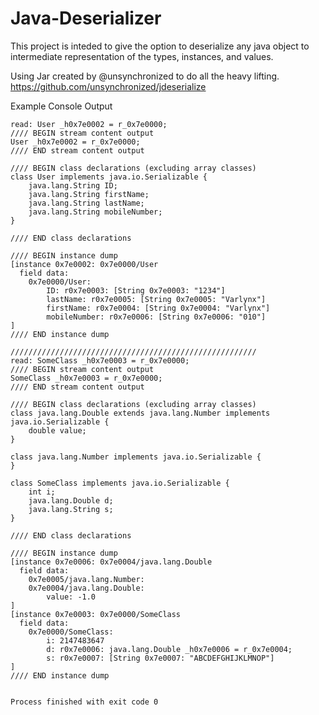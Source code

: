 # Java-Deserializer
This project is inteded to give the option to deserialize any java object to intermediate representation of the types, instances, and values.

Using Jar created by @unsynchronized to do all the heavy lifting.
https://github.com/unsynchronized/jdeserialize

Example Console Output
    
    read: User _h0x7e0002 = r_0x7e0000;  
    //// BEGIN stream content output
    User _h0x7e0002 = r_0x7e0000;  
    //// END stream content output
    
    //// BEGIN class declarations (excluding array classes)
    class User implements java.io.Serializable {
        java.lang.String ID;
        java.lang.String firstName;
        java.lang.String lastName;
        java.lang.String mobileNumber;
    }
    
    //// END class declarations
    
    //// BEGIN instance dump
    [instance 0x7e0002: 0x7e0000/User
      field data:
        0x7e0000/User:
            ID: r0x7e0003: [String 0x7e0003: "1234"]
            lastName: r0x7e0005: [String 0x7e0005: "Varlynx"]
            firstName: r0x7e0004: [String 0x7e0004: "Varlynx"]
            mobileNumber: r0x7e0006: [String 0x7e0006: "010"]
    ]
    //// END instance dump
    
    ///////////////////////////////////////////////////////
    read: SomeClass _h0x7e0003 = r_0x7e0000;  
    //// BEGIN stream content output
    SomeClass _h0x7e0003 = r_0x7e0000;  
    //// END stream content output
    
    //// BEGIN class declarations (excluding array classes)
    class java.lang.Double extends java.lang.Number implements java.io.Serializable {
        double value;
    }
    
    class java.lang.Number implements java.io.Serializable {
    }
    
    class SomeClass implements java.io.Serializable {
        int i;
        java.lang.Double d;
        java.lang.String s;
    }
    
    //// END class declarations
    
    //// BEGIN instance dump
    [instance 0x7e0006: 0x7e0004/java.lang.Double
      field data:
        0x7e0005/java.lang.Number:
        0x7e0004/java.lang.Double:
            value: -1.0
    ]
    [instance 0x7e0003: 0x7e0000/SomeClass
      field data:
        0x7e0000/SomeClass:
            i: 2147483647
            d: r0x7e0006: java.lang.Double _h0x7e0006 = r_0x7e0004;  
            s: r0x7e0007: [String 0x7e0007: "ABCDEFGHIJKLMNOP"]
    ]
    //// END instance dump
    
    
    Process finished with exit code 0
    
